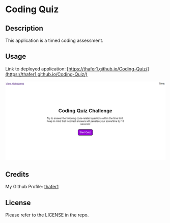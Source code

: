 # Coding Quiz

## Description

This application is a timed coding assessment. 

## Usage

Link to deployed application: [https://thafer1.github.io/Coding-Quiz/](https://thafer1.github.io/Coding-Quiz/)

<img src= "assets\README_ss.png">

## Credits

My Github Profile: [thafer1](https://github.com/thafer1)

## License

Please refer to the LICENSE in the repo.
